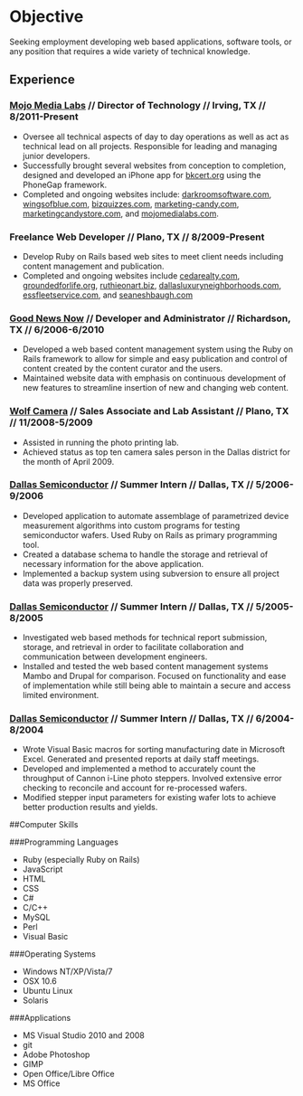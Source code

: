 # Objective

 Seeking employment developing web based applications, software tools, or any position that requires a wide variety of technical knowledge.

## Experience

### [Mojo Media Labs](http://mojomedialabs.com) // Director of Technology // Irving, TX // 8/2011-Present

 - Oversee all technical aspects of day to day operations as well as act as technical lead on all projects. Responsible for leading and managing junior developers.
 - Successfully brought several websites from conception to completion, designed and developed an iPhone app for [bkcert.org](http://bkcert.org/) using the PhoneGap framework.
 - Completed and ongoing websites include: [darkroomsoftware.com](http://darkroomsoftware.com/), [wingsofblue.com](http://wingsofblue.com/), [bizquizzes.com](http://bizquizzes.com/), [marketing-candy.com](http://marketing-candy.com), [marketingcandystore.com](http://marketingcandystore.com/), and [mojomedialabs.com](http://mojomedialabs.com/).

### Freelance Web Developer // Plano, TX // 8/2009-Present

 - Develop Ruby on Rails based web sites to meet client needs including content management and publication.
 - Completed and ongoing websites include [cedarealty.com](http://cedarealty.com/), [groundedforlife.org](http://groundedforlife.org/), [ruthieonart.biz](http://ruthieonart.biz/), [dallasluxuryneighborhoods.com](http://dallasluxuryneighborhoods.com/), [essfleetservice.com](http://essfleetservice.com/), and [seaneshbaugh.com](http://seaneshbaugh.com/)

### [Good News Now](http://goodnewsnow.com/) // Developer and Administrator // Richardson, TX // 6/2006-6/2010

 - Developed a web based content management system using the Ruby on Rails framework to allow for simple and easy publication and control of content created by the content curator and the users.
 - Maintained website data with emphasis on continuous development of new features to streamline insertion of new and changing web content.


### [Wolf Camera](http://www.wolfcamera.com/) // Sales Associate and Lab Assistant // Plano, TX // 11/2008-5/2009

 - Assisted in running the photo printing lab.
 - Achieved status as top ten camera sales person in the Dallas district for the month of April 2009.

### [Dallas Semiconductor](http://www.maxim-ic.com/) // Summer Intern // Dallas, TX // 5/2006-9/2006

 - Developed application to automate assemblage of parametrized device measurement algorithms into custom programs for testing semiconductor wafers. Used Ruby on Rails as primary programming tool.
 - Created a database schema to handle the storage and retrieval of necessary information for the above application.
 - Implemented a backup system using subversion to ensure all project data was properly preserved.


### [Dallas Semiconductor](http://www.maxim-ic.com/) // Summer Intern // Dallas, TX // 5/2005-8/2005

 - Investigated web based methods for technical report submission, storage, and retrieval in order to facilitate collaboration and communication between development engineers.
 - Installed and tested the web based content management systems Mambo and Drupal for comparison. Focused on functionality and ease of implementation while still being able to maintain a secure and access limited environment.

### [Dallas Semiconductor](http://www.maxim-ic.com/) // Summer Intern // Dallas, TX // 6/2004-8/2004

 - Wrote Visual Basic macros for sorting manufacturing date in Microsoft Excel. Generated and presented reports at daily staff meetings.
 - Developed and implemented a method to accurately count the throughput of Cannon i-Line photo steppers. Involved extensive error checking to reconcile and account for re-processed wafers.
 - Modified stepper input parameters for existing wafer lots to achieve better production results and yields.

##Computer Skills

###Programming Languages

 - Ruby (especially Ruby on Rails)
 - JavaScript
 - HTML
 - CSS
 - C#
 - C/C++
 - MySQL
 - Perl
 - Visual Basic

###Operating Systems

 - Windows NT/XP/Vista/7
 - OSX 10.6
 - Ubuntu Linux
 - Solaris

###Applications

 - MS Visual Studio 2010 and 2008
 - git
 - Adobe Photoshop
 - GIMP
 - Open Office/Libre Office
 - MS Office
